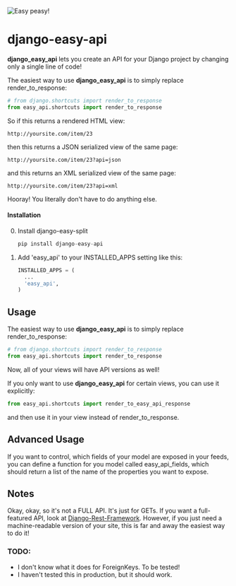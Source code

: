![Easy peasy!](http://i.imgur.com/LQujlwt.png)

django-easy-api
===============

**django_easy_api** lets you create an API for your Django project by changing only a single line of code! 

The easiest way to use **django_easy_api** is to simply replace render_to_response:

```python
# from django.shortcuts import render_to_response
from easy_api.shortcuts import render_to_response 
```

So if this returns a rendered HTML view:

    http://yoursite.com/item/23

then this returns a JSON serialized view of the same page:

    http://yoursite.com/item/23?api=json

and this returns an XML serialized view of the same page:

    http://yoursite.com/item/23?api=xml

Hooray! You literally don't have to do anything else.

#### Installation

0. Install django-easy-split

    ```python
    pip install django-easy-api
    ```

1. Add 'easy_api' to your INSTALLED_APPS setting like this:

    ```python
    INSTALLED_APPS = (
      ...
      'easy_api',
    )
    ```

## Usage

The easiest way to use **django_easy_api** is to simply replace render_to_response:

```python
# from django.shortcuts import render_to_response
from easy_api.shortcuts import render_to_response 
```

Now, all of your views will have API versions as well!

If you only want to use **django_easy_api** for certain views, you can use it explicitly:

```python
from easy_api.shortcuts import render_to_easy_api_response
```
and then use it in your view instead of render_to_response.

## Advanced Usage

If you want to control, which fields of your model are exposed in your feeds, you can define a function for you model called easy_api_fields, which should return a list of the name of the properties you want to expose.

## Notes

Okay, okay, so it's not a FULL API. It's just for GETs. If you want a full-featured API, look at [Django-Rest-Framework](http://www.django-rest-framework.org/). However, if you just need a machine-readable version of your site, this is far and away the easiest way to do it!

### TODO:

* I don't know what it does for ForeignKeys. To be tested!
* I haven't tested this in production, but it should work.
